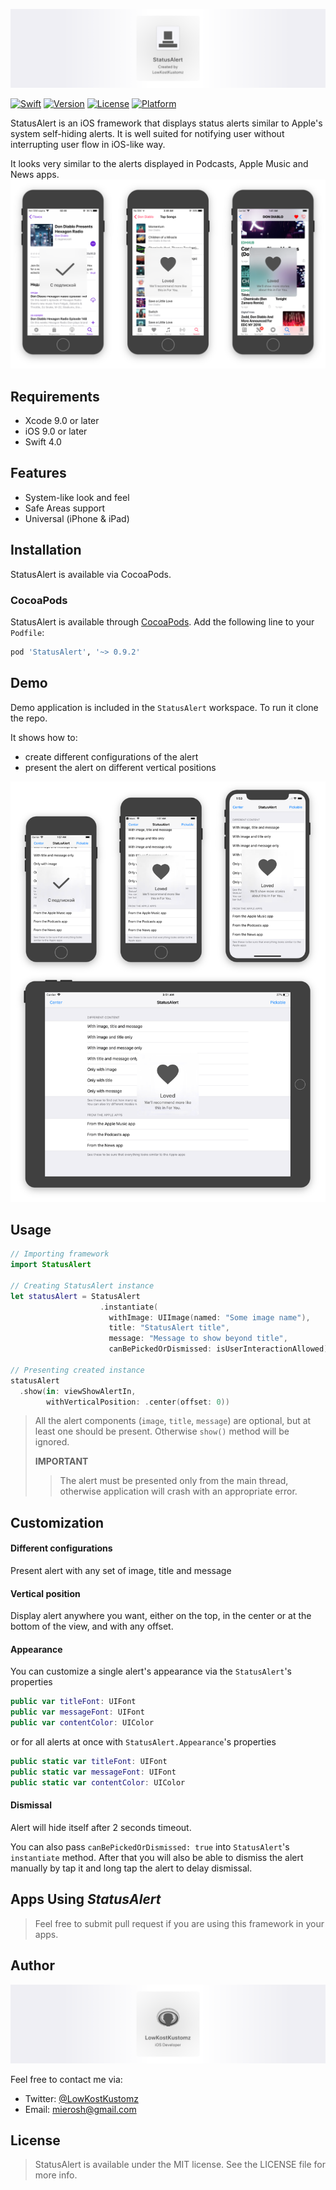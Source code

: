 ![Author StatusAlert](Assets/StatusAlertHeader.png)

[![Swift](https://img.shields.io/badge/Swift-4.0-orange.svg?style=flat)]()
[![Version](https://img.shields.io/cocoapods/v/StatusAlert.svg?style=flat)](http://cocoapods.org/pods/StatusAlert)
[![License](https://img.shields.io/cocoapods/l/StatusAlert.svg?style=flat)](http://cocoapods.org/pods/StatusAlert)
[![Platform](https://img.shields.io/cocoapods/p/StatusAlert.svg?style=flat)](http://cocoapods.org/pods/StatusAlert)

StatusAlert is an iOS framework that displays status alerts similar to Apple's system self-hiding alerts. It is well suited for notifying user without interrupting user flow in iOS-like way.

It looks very similar to the alerts displayed in Podcasts, Apple Music and News apps.
![Author StatusAlert](Assets/iPhonesWithSystemAlerts.png)
## Requirements

* Xcode 9.0 or later
* iOS 9.0 or later
* Swift 4.0

## Features

* System-like look and feel
* Safe Areas support
* Universal (iPhone & iPad)

## Installation

StatusAlert is available via CocoaPods.

### CocoaPods

StatusAlert is available through [CocoaPods](http://cocoapods.org). Add the following line to your `Podfile`:

```ruby
pod 'StatusAlert', '~> 0.9.2'
```

## Demo

Demo application is included in the `StatusAlert` workspace. To run it clone the repo.

It shows how to:

* create different configurations of the alert
* present the alert on different vertical positions

![Author StatusAlert](Assets/iPhonesWithStatusAlert.png)
## Usage

```swift
// Importing framework
import StatusAlert

// Creating StatusAlert instance
let statusAlert = StatusAlert
                    .instantiate(
                      withImage: UIImage(named: "Some image name"),
                      title: "StatusAlert title",
                      message: "Message to show beyond title",
                      canBePickedOrDismissed: isUserInteractionAllowed)

// Presenting created instance
statusAlert
  .show(in: viewShowAlertIn,
        withVerticalPosition: .center(offset: 0))
```
> All the alert components (`image`, `title`, `message`) are optional, but at least one should be present. Otherwise `show()` method will be ignored.
>
> **IMPORTANT**
>  > The alert must be presented only from the main thread, otherwise application will crash with an appropriate error.

## Customization

#### Different configurations

Present alert with any set of image, title and message

#### Vertical position

Display alert anywhere you want, either on the top, in the center or at the bottom of the view, and with any offset.

#### Appearance

You can customize a single alert's appearance via the `StatusAlert`'s properties

```swift
public var titleFont: UIFont
public var messageFont: UIFont
public var contentColor: UIColor
```
or for all alerts at once with `StatusAlert.Appearance`'s properties

```swift
public static var titleFont: UIFont
public static var messageFont: UIFont
public static var contentColor: UIColor
```

#### Dismissal

Alert will hide itself after 2 seconds timeout.

You can also pass `canBePickedOrDismissed: true` into `StatusAlert`'s `instantiate` method. After that you will also be able to dismiss the alert manually by tap it and long tap the alert to delay dismissal.

## Apps Using _StatusAlert_

> Feel free to submit pull request if you are using this framework in your apps.

## Author
![Author StatusAlert](Assets/StatusAlertAuthor.png)

<!--****Yegor Miroshnichenko****-->

Feel free to contact me via:

* Twitter: 	[@LowKostKustomz](https://twitter.com/LowKostKustomz)
* Email:	[mierosh@gmail.com](mierosh@gmail.com)

## License

> StatusAlert is available under the MIT license. See the LICENSE file for more info.
